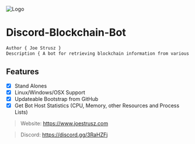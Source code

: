 ![Logo](https://www.joestrusz.com/images/logo_small.png)
# Discord-Blockchain-Bot
```css
Author { Joe Strusz }
Description { A bot for retrieving blockchain information from various explorer APIs. }
```
## Features
- [x] Stand Alones
- [x] Linux/Windows/OSX Support
- [x] Updateable Bootstrap from GitHub
- [x] Get Bot Host Statistics (CPU, Memory, other Resources and Process Lists)

> Website: https://www.joestrusz.com

> Discord: https://discord.gg/3RaHZFj

